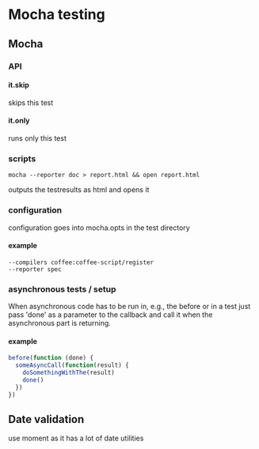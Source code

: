 # Mocha testing

## Mocha

### API

#### it.skip

skips this test

#### it.only

runs only this test

### scripts

`mocha --reporter doc > report.html && open report.html`

outputs the testresults as html and opens it

### configuration

configuration goes into mocha.opts in the test directory

#### example
```text
--compilers coffee:coffee-script/register
--reporter spec
```

### asynchronous tests / setup

When asynchronous code has to be run in, e.g., the before or in a test just pass 'done' as a parameter to the callback
and call it when the asynchronous part is returning.

#### example
```javascript
before(function (done) {
  someAsyncCall(function(result) {
    doSomethingWithThe(result)
    done()
  })
})
```

## Date validation

use moment as it has a lot of date utilities
